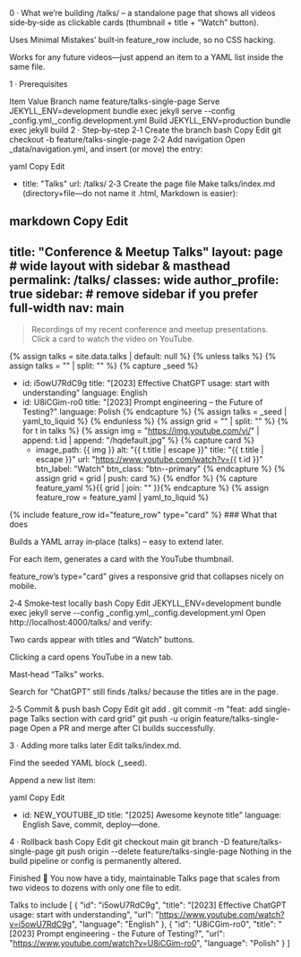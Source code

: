 0 · What we’re building
/talks/ – a standalone page that shows all videos side‑by‑side as clickable cards (thumbnail + title + “Watch” button).

Uses Minimal Mistakes’ built‑in feature_row include, so no CSS hacking.

Works for any future videos—just append an item to a YAML list inside the same file.

1 · Prerequisites

Item	Value
Branch name	feature/talks-single-page
Serve	JEKYLL_ENV=development bundle exec jekyll serve --config _config.yml,_config.development.yml
Build	JEKYLL_ENV=production bundle exec jekyll build
2 · Step‑by‑step
2‑1 Create the branch
bash
Copy
Edit
git checkout -b feature/talks-single-page
2‑2 Add navigation
Open _data/navigation.yml, and insert (or move) the entry:

yaml
Copy
Edit
  - title: "Talks"
    url: /talks/
2‑3 Create the page file
Make talks/index.md (directory+file—do not name it .html, Markdown is easier):

markdown
Copy
Edit
---
title: "Conference & Meetup Talks"
layout: page          # wide layout with sidebar & masthead
permalink: /talks/
classes: wide
author_profile: true
sidebar:              # remove sidebar if you prefer full‑width
  nav: main
---

> Recordings of my recent conference and meetup presentations.  
> Click a card to watch the video on YouTube.

<!-- ----------  CARD DATA  ---------- -->
{% assign talks =  site.data.talks | default: null %}
{% unless talks %}
{% assign talks =  "" | split: "" %}   <!-- ensure array exists -->
{% capture _seed %}
- id: i5owU7RdC9g
  title: "[2023] Effective ChatGPT usage: start with understanding"
  language: English
- id: U8iCGim-ro0
  title: "[2023] Prompt engineering – the Future of Testing?"
  language: Polish
{% endcapture %}
{% assign talks = _seed | yaml_to_liquid %}
{% endunless %}
{% assign grid = "" | split: "" %}
{% for t in talks %}
  {% assign img = "https://img.youtube.com/vi/" | append: t.id | append: "/hqdefault.jpg" %}
  {% capture card %}
    - image_path: {{ img }}
      alt: "{{ t.title | escape }}"
      title: "{{ t.title | escape }}"
      url: "https://www.youtube.com/watch?v={{ t.id }}"
      btn_label: "Watch"
      btn_class: "btn--primary"
  {% endcapture %}
  {% assign grid = grid | push: card %}
{% endfor %}
{% capture feature_yaml %}{{ grid | join: "" }}{% endcapture %}
{% assign feature_row = feature_yaml | yaml_to_liquid %}
<!-- ----------  RENDER CARDS  ---------- -->
{% include feature_row id="feature_row" type="card" %}
### What that does

Builds a YAML array in‑place (talks) – easy to extend later.

For each item, generates a card with the YouTube thumbnail.

feature_row’s type="card" gives a responsive grid that collapses nicely on mobile.

2‑4 Smoke‑test locally
bash
Copy
Edit
JEKYLL_ENV=development bundle exec jekyll serve --config _config.yml,_config.development.yml
Open http://localhost:4000/talks/ and verify:

Two cards appear with titles and “Watch” buttons.

Clicking a card opens YouTube in a new tab.

Mast‑head “Talks” works.

Search for “ChatGPT” still finds /talks/ because the titles are in the page.

2‑5 Commit & push
bash
Copy
Edit
git add .
git commit -m "feat: add single-page Talks section with card grid"
git push -u origin feature/talks-single-page
Open a PR and merge after CI builds successfully.

3 · Adding more talks later
Edit talks/index.md.

Find the seeded YAML block (_seed).

Append a new list item:

yaml
Copy
Edit
- id: NEW_YOUTUBE_ID
  title: "[2025] Awesome keynote title"
  language: English
Save, commit, deploy—done.

4 · Rollback
bash
Copy
Edit
git checkout main
git branch -D feature/talks-single-page
git push origin --delete feature/talks-single-page
Nothing in the build pipeline or config is permanently altered.

Finished 🚀
You now have a tidy, maintainable Talks page that scales from two videos to dozens with only one file to edit.

Talks to include
[
  {
    "id": "i5owU7RdC9g",
    "title": "[2023] Effective ChatGPT usage: start with understanding",
    "url": "https://www.youtube.com/watch?v=i5owU7RdC9g",
    "language": "English"
  },
  {
    "id": "U8iCGim-ro0",
    "title": "[2023] Prompt engineering - the Future of Testing?",
    "url": "https://www.youtube.com/watch?v=U8iCGim-ro0",
    "language": "Polish"
  }
] 
